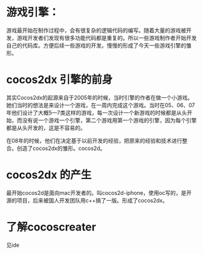 # 游戏引擎：
游戏最开始在制作过程中，会有很复杂的逻辑代码的编写。随着大量的游戏被开发，游戏开发者们发现有很多功能代码都是重复的。所以一些游戏制作者开始开发自己的代码库。方便后续一些游戏的开发。慢慢的形成了今天一些游戏引擎的雏形。

# cocos2dx 引擎的前身
其实Cocos2dx的起源来自于2005年的时候，当时引擎的作者在做一个小游戏。她们当时的想法是来设计一个游戏，在一周内完成这个游戏。当时在05、06、07年他们设计了大概5—7类这样的游戏，每一次设计一个新游戏的时候都是从头开始，而没有说一个游戏一个引擎，第二个游戏用第一个游戏的引擎，因为每个引擎都是从头开发的，这是不容易的。

在08年的时候，他们在决定基于以前开发的经验，把原来的经验和技术进行整合。创造了cocos2dx的雏形。cocos2d。

# cocos2dx 的产生
最开始cocos2d是面向mac开发者的。叫cocos2d-iphone，使用oc写的，是开源的项目，后来被国人开发团队用c++搞了一版。形成了cocos2dx。

# 了解cocoscreater
见ide

